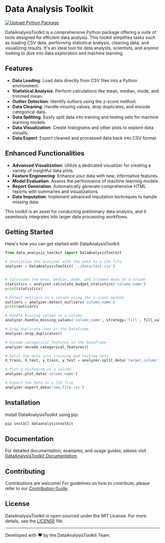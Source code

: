 # Data Analysis Toolkit

[![Upload Python Package](https://github.com/thomasthaddeus/DataAnalysisToolkit/actions/workflows/python-publish.yml/badge.svg?event=deployment)](https://github.com/thomasthaddeus/DataAnalysisToolkit/actions/workflows/python-publish.yml)

DataAnalysisToolkit is a comprehensive Python package offering a suite of tools designed for efficient data analysis. This toolkit simplifies tasks such as loading CSV data, performing statistical analysis, cleaning data, and visualizing results. It's an ideal tool for data analysts, scientists, and anyone looking to dive into data exploration and machine learning.

## Features

- **Data Loading**: Load data directly from CSV files into a Python environment.
- **Statistical Analysis**: Perform calculations like mean, median, mode, and trimmed mean.
- **Outlier Detection**: Identify outliers using the z-score method.
- **Data Cleaning**: Handle missing values, drop duplicates, and encode categorical data.
- **Data Splitting**: Easily split data into training and testing sets for machine learning models.
- **Data Visualization**: Create histograms and other plots to explore data visually.
- **Data Export**: Export cleaned and processed data back into CSV format.

## Enhanced Functionalities

- **Advanced Visualization**: Utilize a dedicated visualizer for creating a variety of insightful data plots.
- **Feature Engineering**: Enhance your data with new, informative features.
- **Model Evaluation**: Assess the performance of machine learning models.
- **Report Generation**: Automatically generate comprehensive HTML reports with summaries and visualizations.
- **Data Imputation**: Implement advanced imputation techniques to handle missing data.

This toolkit is an asset for conducting preliminary data analysis, and it seamlessly integrates into larger data processing workflows.

## Getting Started

Here's how you can get started with DataAnalysisToolkit:

```python
from data_analysis_toolkit import DataAnalysisToolkit

# Initialize the analyzer with the path to a CSV file
analyzer = DataAnalysisToolkit('../data/test.csv')


# Calculate the mean, median, mode, and trimmed mean of a column
statistics = analyzer.calculate_budget_statistics('column_name')
print(statistics)

# Detect outliers in a column using the z-score method
outliers = analyzer.detect_outliers('column_name')
print(outliers)

# Handle missing values in a column
analyzer.handle_missing_values('column_name', strategy='fill', fill_value=0)

# Drop duplicate rows in the DataFrame
analyzer.drop_duplicates()

# Encode categorical features in the DataFrame
analyzer.encode_categorical_features()

# Split the data into training and testing sets
X_train, X_test, y_train, y_test = analyzer.split_data('target_column')

# Plot a histogram of a column
analyzer.plot_data('column_name')

# Export the data to a CSV file
analyzer.export_data('new_file.csv')
```

## Installation

Install DataAnalysisToolkit using pip:

```bash
pip install dataanalysistoolkit
```

## Documentation

For detailed documentation, examples, and usage guides, please visit [DataAnalysisToolkit Documentation](https://github.com/thomasthaddeus/DataAnalysisToolkit/wiki).

## Contributing

Contributions are welcome! For guidelines on how to contribute, please refer to our [Contribution Guide](https://github.com/thomasthaddeus/DataAnalysisToolkit/CONTRIBUTING.md).

## License

DataAnalysisToolkit is open-sourced under the MIT License. For more details, see the [LICENSE](./LICENSE) file.

---

Developed with ❤ by the DataAnalysisToolkit Team.
